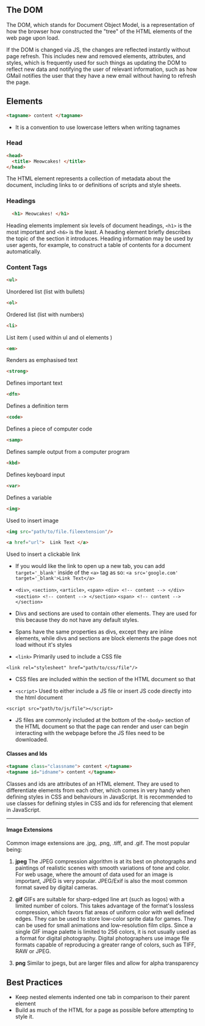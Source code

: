 ## The DOM

The DOM, which stands for Document Object Model, is a representation of how the browser how constructed the "tree" of the HTML elements of the web page upon load.

If the DOM is changed via JS, the changes are reflected instantly without page refresh. This includes new and removed elements, attributes, and styles, which is frequently used for such things as updating the DOM to reflect new data and notifying the user of relevant information, such as how GMail notifies the user that they have a new email without having to refresh the page.

## Elements

~~~html
<tagname> content </tagname>
~~~

* It is a convention to use lowercase letters when writing tagnames

### Head
~~~html
<head>
  <title> Meowcakes! </title>
</head>
~~~

The HTML <head> element represents a collection of metadata about the document, including links to or definitions of scripts and style sheets.

### Headings
```html
  <h1> Meowcakes! </h1>
```

Heading elements implement six levels of document headings, `<h1>` is the most important and `<h6>` is the least. A heading element briefly describes the topic of the section it introduces. Heading information may be used by user agents, for example, to construct a table of contents for a document automatically.

### Content Tags

```html
<ul>
```

Unordered list (list with bullets)

```html
<ol>
```
Ordered list (list with numbers)

```html
<li>
```
List item ( used within ul and ol elements )

```html
<em>
```
Renders as emphasised text

```html
<strong>
```
Defines important text

```html
<dfn>
```
Defines a definition term

```html
<code>
```
Defines a piece of computer code

```html
<samp>
```
Defines sample output from a computer program

```html
<kbd>
```
Defines keyboard input

```html
<var>
```
Defines a variable

```html
<img>
```
Used to insert image

```html
<img src="path/to/file.fileextension"/>
```

```html
<a href="url">  Link Text </a>
```
Used to insert a clickable link
* If you would like the link to open up a new tab, you can add ``target='_blank'`` inside of the `<a>` tag as so: ``<a src='google.com' target='_blank'>Link Text</a>``
* ``<div>``, ``<section>``, ``<article>``, ``<span>``
```<div> <!-- content --> </div>```
```<section> <!-- content --> </section>```
```<span> <!-- content --> </section>```

* Divs and sections are used to contain other elements. They are used for this because they do not have any default styles.

* Spans have the same properties as divs, except they are inline elements, while divs and sections are block elements the page does not load without it's styles

* ``<link>`` Primarily used to include a CSS file
```
<link rel="stylesheet" href="path/to/css/file"/>
```
* CSS files are included within the <head> section of the HTML document so that

* ``<script>`` Used to either include a JS file or insert JS code directly into the html document
```
<script src="path/to/js/file"></script>
```
* JS files are commonly included at the bottom of the ``<body>`` section of the HTML document so that the page can render and user can begin interacting with the webpage before the JS files need to be downloaded.

#### Classes and Ids
```html
<tagname class="classname"> content </tagname>
<tagname id="idname"> content </tagname>
```
Classes and ids are attributes of an HTML element. They are used to differentiate elements from each other, which comes in very handy when defining styles in CSS and behaviours in JavaScript. It is recommended to use classes for defining styles in CSS and ids for referencing that element in JavaScript.
********
#### Image Extensions
Common image extensions are .jpg, .png, .tiff, and .gif. The most popular being:

1. **jpeg** The JPEG compression algorithm is at its best on photographs and paintings of realistic scenes with smooth variations of tone and color. For web usage, where the amount of data used for an image is important, JPEG is very popular. JPEG/Exif is also the most common format saved by digital cameras.

2. **gif** GIFs are suitable for sharp-edged line art (such as logos) with a limited number of colors. This takes advantage of the format's lossless compression, which favors flat areas of uniform color with well defined edges. They can be used to store low-color sprite data for games. They can be used for small animations and low-resolution film clips. Since a single GIF image palette is limited to 256 colors, it is not usually used as a format for digital photography. Digital photographers use image file formats capable of reproducing a greater range of colors, such as TIFF, RAW or JPEG.

3.  **png** Similar to jpegs, but are larger files and allow for alpha transparency

## Best Practices
* Keep nested elements indented one tab in comparison to their parent element
* Build as much of the HTML for a page as possible before attempting to style it.
